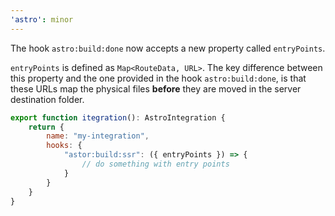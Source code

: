 ```yaml
---
'astro': minor
---
```


The hook `astro:build:done` now accepts a new property called `entryPoints`.

`entryPoints` is defined as `Map<RouteData, URL>`. The key difference between this
property and the one provided in the hook `astro:build:done`, is that these
URLs map the physical files **before** they are moved in the server destination
folder.

```js
export function itegration(): AstroIntegration {
    return {
        name: "my-integration",
        hooks: {
            "astor:build:ssr": ({ entryPoints }) => {
                // do something with entry points
            }
        }
    }
}
```